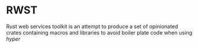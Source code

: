 # RWST
Rust web services toolkit is an attempt to produce a set of opinionated  crates containing macros and libraries to avoid boiler plate code when using *hyper*

